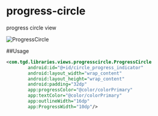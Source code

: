 # progress-circle
progress circle view

![ProgressCircle](https://cloud.githubusercontent.com/assets/19874536/16151127/f225cf26-34a3-11e6-8f75-9d89624f4552.png)

##Usage

```xml
<com.tgd.libraries.views.progresscircle.ProgressCircle
        android:id="@+id/circle_progress_indicator"
        android:layout_width="wrap_content"
        android:layout_height="wrap_content"
        android:padding="32dp"
        app:progressColor="@color/colorPrimary"
        app:textColor="@color/colorPrimary"
        app:outlineWidth="16dp"
        app:ProgressWidth="10dp"/>
```
